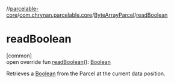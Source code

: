 //[parcelable-core](../../../index.md)/[com.chrynan.parcelable.core](../index.md)/[ByteArrayParcel](index.md)/[readBoolean](read-boolean.md)

# readBoolean

[common]\
open override fun [readBoolean](read-boolean.md)(): [Boolean](https://kotlinlang.org/api/latest/jvm/stdlib/kotlin/-boolean/index.html)

Retrieves a [Boolean](https://kotlinlang.org/api/latest/jvm/stdlib/kotlin/-boolean/index.html) from the Parcel at the current data position.
